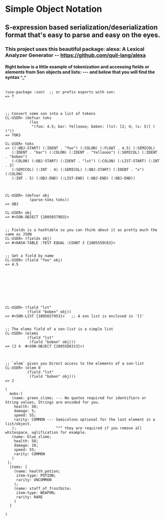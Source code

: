 # Simple Object Notation
## S-expression based serialization/deserialization format that's easy to parse and easy on the eyes.
### This project uses this beautiful package:  alexa: A Lexical Analyzer Generator -- https://github.com/quil-lang/alexa

#### Right below is a little example of tokenization and accessing fields or elements from Son objects and lists:  --- and below that you will find the syntax  ^_^
```

(use-package :son)  ;; or prefix exports with son:
=> T



;; Convert some son into a list of tokens
CL-USER> (defvar toks
           (lex 
            "(foo: 4.5; bar: Yelloooo; boben: (lst: [2; 4; (x: 5)] ) )"))
=> TOKS

CL-USER> toks
=> ((:OBJ-START) (:IDENT . "foo") (:COLON) (:FLOAT . 4.5) (:SEMICOL)
   (:IDENT . "bar") (:COLON) (:IDENT . "Yelloooo") (:SEMICOL) (:IDENT . "boben")
   (:COLON) (:OBJ-START) (:IDENT . "lst") (:COLON) (:LIST-START) (:INT . 2)
   (:SEMICOL) (:INT . 4) (:SEMICOL) (:OBJ-START) (:IDENT . "x") (:COLON)
   (:INT . 5) (:OBJ-END) (:LIST-END) (:OBJ-END) (:OBJ-END))



CL-USER> (defvar obj
           (parse-toks toks))
=> OBJ

CL-USER> obj
=> #<SON-OBJECT {10056579D3}>


;; Fields is a hashtable so you can think about it as pretty much the same as JSON
CL-USER> (fields obj)
=> #<HASH-TABLE :TEST EQUAL :COUNT 3 {1005559C63}> 


;; Get a field by name
CL-USER> (field "foo" obj)
=> 4.5









CL-USER> (field "lst"
          (field "boben" obj))
=> #<SON-LIST {1005657953}>   ;; A son list is enclosed in '[]'


;; The elems field of a son-list is a simple list
CL-USER> (elems 
          (field "lst"
           (field "boben" obj)))
=> (2 4  #<SON-OBJECT {10055D8313}>) 



;; `elem` gives you Direct access to the elements of a son-list
CL-USER> (elem 0        
          (field "lst"
           (field "boben" obj)))
=> 2

```

```
(
  mobs:[
   (name: green_slime; --- No quotes required for identifiers or String values, Strings are encoded for you.
    health: 50;
    damage: 5;
    speed: 55;
    rarity: COMMON --- Semicolons optional for the last element in a list/object. 
   );                  ^^^ they are required if you remove all whitespace, uglification for example.
   (name: blue_slime;
    health: 50;
    damage: 10;
    speed: 55;
    rarity: COMMON    
   )
 ];
  items: [
    (name: health_potion;
     item-type: POTION;
     rarity: UNCOMMON
    );
    (name: staff_of_frostbite;
     item-type: WEAPON;
     rarity: RARE
    )
  ]
  
)
```


